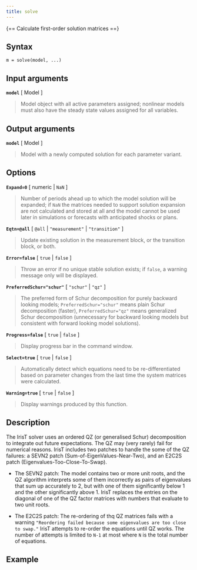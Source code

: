 ```yaml
---
title: solve 
---
```


{== Calculate first-order solution matrices ==}


## Syntax 

    m = solve(model, ...)


## Input arguments 

__`model`__ [ Model ]
> 
> Model object with all active parameters assigned; nonlinear models
> must also have the steady state values assigned for all variables.
> 

## Output arguments 

__`model`__ [ Model ]
> 
> Model with a newly computed solution for each parameter variant.
> 

## Options 

__`Expand=0`__ [ numeric | `NaN` ]
> 
> Number of periods ahead up to which the model solution will be
> expanded; if `NaN` the matrices needed to support solution expansion
> are not calculated and stored at all and the model cannot be used
> later in simulations or forecasts with anticipated shocks or plans.
> 

__`Eqtn=@all`__ [ `@all` | `"measurement"` | `"transition"` ]
> 
> Update existing solution in the measurement block, or the transition
> block, or both.
> 

__`Error=false`__ [ `true` | `false` ]
> 
> Throw an error if no unique stable solution exists; if `false`, a
> warning message only will be displayed.
> 

__`PreferredSchur="schur"`__ [ `"schur"` | `"qz"` ]
> 
> The preferred form of Schur decomposition for purely backward looking
> models; `PreferredSchur="schur"` means plain Schur decomposition
> (faster), `PreferredSchur="qz"` means generalized Schur decomposition
> (unnecessary for backward looking models but consistent with forward
> looking model solutions). 
> 

__`Progress=false`__ [ `true` | `false` ]
> 
> Display progress bar in the command window.
> 

__`Select=true`__ [ `true` | `false` ]
> 
> Automatically detect which equations need to be re-differentiated
> based on parameter changes from the last time the system matrices
> were calculated.
> 

__`Warning=true`__ [ `true` | `false` ]
> 
> Display warnings produced by this function.
> 

## Description 

The IrisT solver uses an ordered QZ (or generalised Schur) decomposition
to integrate out future expectations. The QZ may (very rarely) fail for
numerical reasons. IrisT  includes two patches to handle the some of the
QZ failures: a SEVN2 patch (Sum-of-EigenValues-Near-Two), and an E2C2S
patch (Eigenvalues-Too-Close-To-Swap).


* The SEVN2 patch: The model contains two or more unit roots, and the QZ
algorithm interprets some of them incorrectly as pairs of eigenvalues
that sum up accurately to 2, but with one of them significantly below 1
and the other significantly above 1. IrisT replaces the entries on the
diagonal of one of the QZ factor matrices with numbers that evaluate to
two unit roots.


* The E2C2S patch: The re-ordering of thq QZ matrices fails with a
warning `"Reordering failed because some eigenvalues are too close to
swap."` IrisT attempts to re-order the equations until QZ works. The
number of attempts is limited to `N-1` at most where `N` is the total
number of equations.


## Example 


